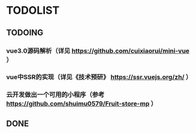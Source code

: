 # TODOLIST

## TODOING

### vue3.0源码解析（详见 https://github.com/cuixiaorui/mini-vue ）

### vue中SSR的实现（详见《技术预研》 https://ssr.vuejs.org/zh/ ）

### 云开发做出一个可用的小程序（参考 https://github.com/shuimu0579/Fruit-store-mp ）

## DONE
